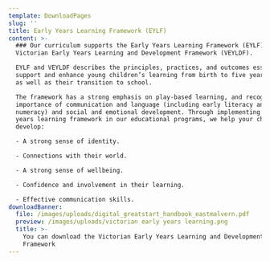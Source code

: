 ```yaml
---
template: DownloadPages
slug: ''
title: Early Years Learning Framework (EYLF)
content: >-
  ### Our curriculum supports the Early Years Learning Framework (EYLF) and the
  Victorian Early Years Learning and Development Framework (VEYLDF).

  EYLF and VEYLDF describes the principles, practices, and outcomes essential to
  support and enhance young children’s learning from birth to five years of age,
  as well as their transition to school.

  The framework has a strong emphasis on play-based learning, and recognises the
  importance of communication and language (including early literacy and
  numeracy) and social and emotional development. Through implementing the early
  years learning framework in our educational programs, we help your child to
  develop:

  - A strong sense of identity.

  - Connections with their world.

  - A strong sense of wellbeing.

  - Confidence and involvement in their learning.

  - Effective communication skills.
downloadBanner:
  file: /images/uploads/digital_greatstart_handbook_eastmalvern.pdf
  preview: /images/uploads/victorian early years learning.png
  title: >-
    You can download the Victorian Early Years Learning and Development
    Framework
---
```


